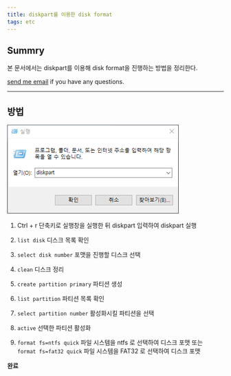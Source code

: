 ```yaml
---
title: diskpart를 이용한 disk format
tags: etc
---
```


## Summry  

본 문서에서는 diskpart를 이용해 disk format을 진행하는 방법을 정리한다.  

[send me email](mailto:jewel7492@gmail.com) if you have any questions.

<!--more-->

---

## 방법

![그림](/assets/etc/diskformat/1.PNG)  

1. Ctrl + r 단축키로 실행창을 실행한 뒤 diskpart 입력하여 diskpart 실행  

2. ```list disk``` 디스크 목록 확인  

3. ```select disk number``` 포맷을 진행할 디스크 선택  

4. ```clean``` 디스크 정리  

5. ```create partition primary``` 파티션 생성  

6. ```list partition``` 파티션 목록 확인  

7. ```select partition number``` 활성화시킬 파티션을 선택  

8. ```active``` 선택한 파티션 활성화  

9. ```format fs=ntfs quick``` 파일 시스템을 ntfs 로 선택하여 디스크 포맷 또는  
```format fs=fat32 quick``` 파일 시스템을 FAT32 로 선택하여 디스크 포맷  

**완료**
